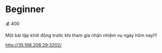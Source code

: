 # Beginner

💰 400

Một bài tập khởi động trước khi tham gia nhận nhiệm vụ ngày hôm nay!!!

http://35.198.208.29:3202/
